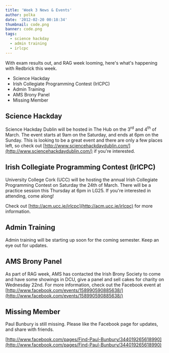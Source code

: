 ```yaml
---
title: 'Week 3 News & Events'
author: polka
date: '2012-02-20 00:18:34'
thumbnail: code.png
banner: code.png
tags:
  - science hackday
  - admin training
  - irlcpc
---
```


With exam results out, and RAG week looming, here's what's happening with Redbrick this week.  

*   Science Hackday
*   Irish Collegiate Programming Contest (IrlCPC)
*   Admin Training
*   AMS Brony Panel
*   Missing Member

<!-- more -->
## Science Hackday

Science Hackday Dublin will be hosted in The Hub on the 3<sup>rd</sup> and 4<sup>th</sup> of March. The event starts at 9am on the Saturday, and ends at 6pm on the Sunday. This is looking to be a great event and there are only a few places left, so check out [http://www.sciencehackdaydublin.com/](http://www.sciencehackdaydublin.com/) if you're interested.

## Irish Collegiate Programming Contest (IrlCPC)

University College Cork (UCC) will be hosting the annual Irish Collegiate Programming Contest on Saturday the 24th of March. There will be a practice session this Thursday at 6pm in LG25\. If you're interested in attending, come along!

Check out [http://acm.ucc.ie/irlcpc](http://acm.ucc.ie/irlcpc) for more information.

## Admin Training

Admin training will be starting up soon for the coming semester. Keep an eye out for updates.

## AMS Brony Panel

As part of RAG week, AMS has contacted the Irish Brony Society to come and have some showings in DCU, give a panel and sell cakes for charity on Wednesday 22nd. For more information, check out the Facebook event at [http://www.facebook.com/events/158990590885638/](http://www.facebook.com/events/158990590885638/)

## Missing Member

Paul Bunbury is still missing. Please like the Facebook page for updates, and share with friends.

[http://www.facebook.com/pages/Find-Paul-Bunbury/344019265618990](http://www.facebook.com/pages/Find-Paul-Bunbury/344019265618990)
